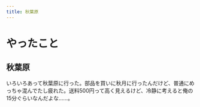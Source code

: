 ```yaml
---
title: 秋葉原
---
```


# やったこと

## 秋葉原

いろいろあって秋葉原に行った。部品を買いに秋月に行ったんだけど、普通にめっちゃ混んでたし疲れた。送料500円って高く見えるけど、冷静に考えると俺の15分ぐらいなんだよな……。